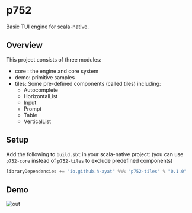 # p752
Basic TUI engine for scala-native.

## Overview
This project consists of three modules:
* core : the engine and core system
* demo: primitive samples 
* tiles: Some pre-defined components (called tiles) including:
  * Autocomplete
  * HorizontalList
  * Input
  * Prompt
  * Table
  * VerticalList

## Setup
Add the following to `build.sbt` in your scala-native project: (you can use `p752-core` instead of `p752-tiles` to exclude predefined components)
```scala
libraryDependencies += "io.github.h-ayat" %%% "p752-tiles" % "0.1.0"
```

## Demo
![out](https://user-images.githubusercontent.com/4332421/227467357-2ec6417f-a7af-466a-80e2-7a77775f2b1f.gif)
